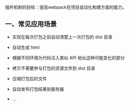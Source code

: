 
插件机制的目标：提高webpack在项目自动化构建方面的能力。

## 一、常见应用场景

- 实现在每次打包之前自动清楚上一次打包的 dist 目录

- 自动生成 html

- 根据不同环境为代码注入类似 API 地址这种可能变化的部分

- 拷贝不需要参与打包的资源文件到 dist 目录

- 压缩打包后的文件

- 自动发布打包结果到服务器

- ...
